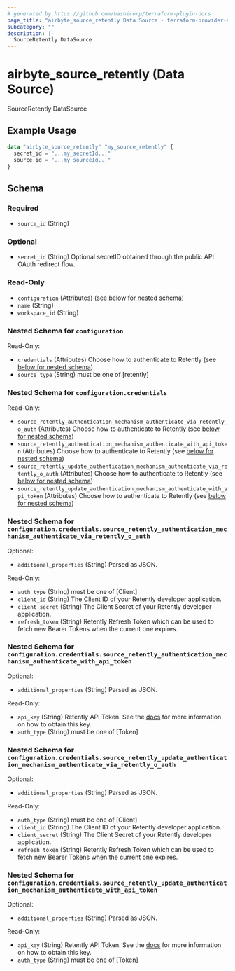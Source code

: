 ```yaml
---
# generated by https://github.com/hashicorp/terraform-plugin-docs
page_title: "airbyte_source_retently Data Source - terraform-provider-airbyte"
subcategory: ""
description: |-
  SourceRetently DataSource
---
```


# airbyte_source_retently (Data Source)

SourceRetently DataSource

## Example Usage

```terraform
data "airbyte_source_retently" "my_source_retently" {
  secret_id = "...my_secretId..."
  source_id = "...my_sourceId..."
}
```

<!-- schema generated by tfplugindocs -->
## Schema

### Required

- `source_id` (String)

### Optional

- `secret_id` (String) Optional secretID obtained through the public API OAuth redirect flow.

### Read-Only

- `configuration` (Attributes) (see [below for nested schema](#nestedatt--configuration))
- `name` (String)
- `workspace_id` (String)

<a id="nestedatt--configuration"></a>
### Nested Schema for `configuration`

Read-Only:

- `credentials` (Attributes) Choose how to authenticate to Retently (see [below for nested schema](#nestedatt--configuration--credentials))
- `source_type` (String) must be one of [retently]

<a id="nestedatt--configuration--credentials"></a>
### Nested Schema for `configuration.credentials`

Read-Only:

- `source_retently_authentication_mechanism_authenticate_via_retently_o_auth` (Attributes) Choose how to authenticate to Retently (see [below for nested schema](#nestedatt--configuration--credentials--source_retently_authentication_mechanism_authenticate_via_retently_o_auth))
- `source_retently_authentication_mechanism_authenticate_with_api_token` (Attributes) Choose how to authenticate to Retently (see [below for nested schema](#nestedatt--configuration--credentials--source_retently_authentication_mechanism_authenticate_with_api_token))
- `source_retently_update_authentication_mechanism_authenticate_via_retently_o_auth` (Attributes) Choose how to authenticate to Retently (see [below for nested schema](#nestedatt--configuration--credentials--source_retently_update_authentication_mechanism_authenticate_via_retently_o_auth))
- `source_retently_update_authentication_mechanism_authenticate_with_api_token` (Attributes) Choose how to authenticate to Retently (see [below for nested schema](#nestedatt--configuration--credentials--source_retently_update_authentication_mechanism_authenticate_with_api_token))

<a id="nestedatt--configuration--credentials--source_retently_authentication_mechanism_authenticate_via_retently_o_auth"></a>
### Nested Schema for `configuration.credentials.source_retently_authentication_mechanism_authenticate_via_retently_o_auth`

Optional:

- `additional_properties` (String) Parsed as JSON.

Read-Only:

- `auth_type` (String) must be one of [Client]
- `client_id` (String) The Client ID of your Retently developer application.
- `client_secret` (String) The Client Secret of your Retently developer application.
- `refresh_token` (String) Retently Refresh Token which can be used to fetch new Bearer Tokens when the current one expires.


<a id="nestedatt--configuration--credentials--source_retently_authentication_mechanism_authenticate_with_api_token"></a>
### Nested Schema for `configuration.credentials.source_retently_authentication_mechanism_authenticate_with_api_token`

Optional:

- `additional_properties` (String) Parsed as JSON.

Read-Only:

- `api_key` (String) Retently API Token. See the <a href="https://app.retently.com/settings/api/tokens">docs</a> for more information on how to obtain this key.
- `auth_type` (String) must be one of [Token]


<a id="nestedatt--configuration--credentials--source_retently_update_authentication_mechanism_authenticate_via_retently_o_auth"></a>
### Nested Schema for `configuration.credentials.source_retently_update_authentication_mechanism_authenticate_via_retently_o_auth`

Optional:

- `additional_properties` (String) Parsed as JSON.

Read-Only:

- `auth_type` (String) must be one of [Client]
- `client_id` (String) The Client ID of your Retently developer application.
- `client_secret` (String) The Client Secret of your Retently developer application.
- `refresh_token` (String) Retently Refresh Token which can be used to fetch new Bearer Tokens when the current one expires.


<a id="nestedatt--configuration--credentials--source_retently_update_authentication_mechanism_authenticate_with_api_token"></a>
### Nested Schema for `configuration.credentials.source_retently_update_authentication_mechanism_authenticate_with_api_token`

Optional:

- `additional_properties` (String) Parsed as JSON.

Read-Only:

- `api_key` (String) Retently API Token. See the <a href="https://app.retently.com/settings/api/tokens">docs</a> for more information on how to obtain this key.
- `auth_type` (String) must be one of [Token]


